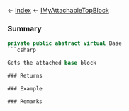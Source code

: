 ← [Index](Api-Index) ← [IMyAttachableTopBlock](Sandbox.ModAPI.Ingame.IMyAttachableTopBlock)

### Summary

```csharp
private public abstract virtual Base
```csharp

Gets the attached base block

### Returns

### Example

### Remarks

